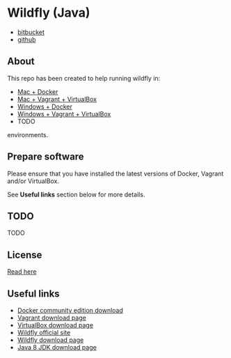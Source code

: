 # Wildfly (Java) #

* [bitbucket](https://bitbucket.org/marbug/java-wildfly)
* [github](https://github.com/marbug/java-wildfly)

## About ##

This repo has been created to help running wildfly in:

* [Mac + Docker](mac-and-docker/README.md)
* [Mac + Vagrant + VirtualBox](mac-and-vagrant-and-virtualbox/README.md)
* [Windows + Docker](windows-and-docker/README.md)
* [Windows + Vagrant + VirtualBox](windows-and-vagrant-and-virtualbox/README.md)
* TODO

environments.

## Prepare software ##

Please ensure that you have installed the latest versions of Docker, Vagrant and/or VirtualBox.

See **Useful links** section below for more details.

## TODO ##

TODO

## License ##

[Read here](LICENSE)

## Useful links ##

* [Docker community edition download](https://www.docker.com/community-edition)
* [Vagrant download page](https://www.vagrantup.com/downloads.html)
* [VirtualBox download page](https://www.virtualbox.org/wiki/Downloads)
* [Wildfly official site](http://wildfly.org/)
* [Wildfly download page](http://wildfly.org/downloads/)
* [Java 8 JDK download page](http://www.oracle.com/technetwork/java/javase/downloads/jdk8-downloads-2133151.html)
